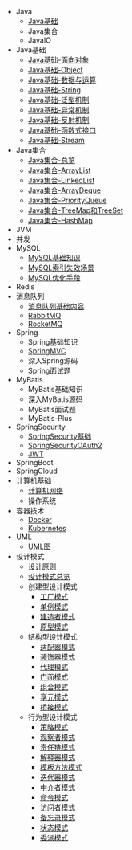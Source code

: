 - Java
  - [Java基础](docs/JavaSE.md)
  - Java集合
  - JavaIO
- Java基础
  - [Java基础-面向对象](docs/Java基础/面向对象.md)
  - [Java基础-Object](docs/Java基础/Object.md)
  - [Java基础-数据与运算](docs/Java基础/数据与运算.md)
  - [Java基础-String](docs/Java基础/String.md)
  - [Java基础-泛型机制](docs/Java基础/泛型机制.md)
  - [Java基础-异常机制](docs/Java基础/异常机制.md)
  - [Java基础-反射机制](docs/Java基础/反射机制.md)
  - [Java基础-函数式接口](docs/Java基础/函数式接口.md)
  - [Java基础-Stream](docs/Java基础/Stream.md)
- Java集合
  - [Java集合-总览](docs/Java集合/总览.md)
  - [Java集合-ArrayList](docs/Java集合/ArrayList.md)
  - [Java集合-LinkedList](docs/Java集合/LinkedList.md)
  - [Java集合-ArrayDeque](docs/Java集合/ArrayDeque.md)
  - [Java集合-PriorityQueue](docs/Java集合/PriorityQueue.md)
  - [Java集合-TreeMap和TreeSet](docs/Java集合/TreeMap&TreeSet.md)
  - [Java集合-HashMap](docs/HashMap.md)
- JVM
- 并发
- MySQL
  - [MySQL基础知识](docs/MySQL/MySQL.md)
  - [MySQL索引失效场景](docs/MySQL/MySQL索引失效场景.md)
  - [MySQL优化手段](docs/MySQL/MySQL优化.md)
- Redis
- 消息队列
  - [消息队列基础内容](docs/消息队列/MessageQueue.md)
  - [RabbitMQ](docs/消息队列/RabbitMQ.md)
  - [RocketMQ](docs/消息队列/RocketMQ.md)
- Spring
  - Spring基础知识
  - [SpringMVC](docs/Spring/SpringMVC.md)
  - 深入Spring源码
  - Spring面试题
- MyBatis
  - MyBatis基础知识
  - 深入MyBatis源码
  - MyBatis面试题
  - MyBatis-Plus
- SpringSecurity
  - [SpringSecurity基础](docs/SpringSecurity/SpringSecurity.md)
  - [SpringSecurityOAuth2](docs/SpringSecurity/OAuth2.md)
  - [JWT](docs/SpringSecurity/JWT.md)
- SpringBoot
- SpringCloud
- 计算机基础
  - [计算机网络](docs/网络/Network.md)
  - 操作系统
- 容器技术
  - [Docker](docs/容器/Docker.md)
  - [Kubernetes](docs/容器/Kubernetes.md)
- UML
  - [UML图](docs/UML.md)
- 设计模式
  - [设计原则](docs/设计模式/设计原则)
  - [设计模式总览](docs/设计模式/设计模式总览)
  - 创建型设计模式
    - [工厂模式](docs/设计模式/工厂模式)
    - [单例模式](docs/设计模式/单例模式)
    - [建造者模式](docs/设计模式/建造者模式)
    - [原型模式](docs/设计模式/原型模式)
  - 结构型设计模式
    - [适配器模式](docs/设计模式/适配器模式)
    - [装饰器模式](docs/设计模式/装饰器模式)
    - [代理模式](docs/设计模式/代理模式)
    - [门面模式](docs/设计模式/门面模式)
    - [组合模式](docs/设计模式/组合模式)
    - [享元模式](docs/设计模式/享元模式)
    - [桥接模式](docs/设计模式/桥接模式)
  - 行为型设计模式
    - [策略模式](docs/设计模式/策略模式)
    - [观察者模式](docs/设计模式/观察者模式)
    - [责任链模式](docs/设计模式/责任链模式)
    - [解释器模式](docs/设计模式/解释器模式)
    - [模板方法模式](docs/设计模式/模板方法模式)
    - [迭代器模式](docs/设计模式/迭代器模式)
    - [中介者模式](docs/设计模式/中介者模式)
    - [命令模式](docs/设计模式/命令模式)
    - [访问者模式](docs/设计模式/访问者模式)
    - [备忘录模式](docs/设计模式/备忘录模式)
    - [状态模式](docs/设计模式/状态模式)
    - [委派模式](docs/设计模式/委派模式)